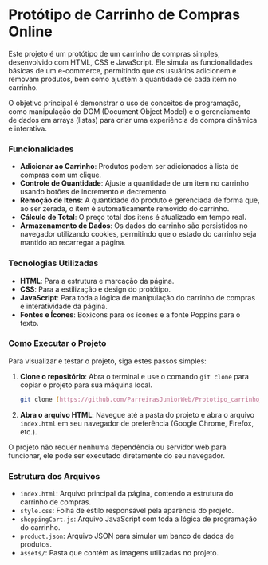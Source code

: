 # Protótipo de Carrinho de Compras Online

Este projeto é um protótipo de um carrinho de compras simples, desenvolvido com HTML, CSS e JavaScript. Ele simula as funcionalidades básicas de um e-commerce, permitindo que os usuários adicionem e removam produtos, bem como ajustem a quantidade de cada item no carrinho.

O objetivo principal é demonstrar o uso de conceitos de programação, como manipulação do DOM (Document Object Model) e o gerenciamento de dados em arrays (listas) para criar uma experiência de compra dinâmica e interativa.

### Funcionalidades

* **Adicionar ao Carrinho**: Produtos podem ser adicionados à lista de compras com um clique.
* **Controle de Quantidade**: Ajuste a quantidade de um item no carrinho usando botões de incremento e decremento.
* **Remoção de Itens**: A quantidade do produto é gerenciada de forma que, ao ser zerada, o item é automaticamente removido do carrinho.
* **Cálculo de Total**: O preço total dos itens é atualizado em tempo real.
* **Armazenamento de Dados**: Os dados do carrinho são persistidos no navegador utilizando cookies, permitindo que o estado do carrinho seja mantido ao recarregar a página.

### Tecnologias Utilizadas

* **HTML**: Para a estrutura e marcação da página.
* **CSS**: Para a estilização e design do protótipo.
* **JavaScript**: Para toda a lógica de manipulação do carrinho de compras e interatividade da página.
* **Fontes e Ícones**: Boxicons para os ícones e a fonte Poppins para o texto.

### Como Executar o Projeto

Para visualizar e testar o projeto, siga estes passos simples:

1.  **Clone o repositório**: Abra o terminal e use o comando `git clone` para copiar o projeto para sua máquina local.
    ```bash
    git clone [https://github.com/ParreirasJuniorWeb/Prototipo_carrinho_de_loja_online_com_HTML_CSS_javascript.git](https://github.com/ParreirasJuniorWeb/Prototipo_carrinho_de_loja_online_com_HTML_CSS_javascript.git)
    ```
2.  **Abra o arquivo HTML**: Navegue até a pasta do projeto e abra o arquivo `index.html` em seu navegador de preferência (Google Chrome, Firefox, etc.).

O projeto não requer nenhuma dependência ou servidor web para funcionar, ele pode ser executado diretamente do seu navegador.

### Estrutura dos Arquivos

* `index.html`: Arquivo principal da página, contendo a estrutura do carrinho de compras.
* `style.css`: Folha de estilo responsável pela aparência do projeto.
* `shoppingCart.js`: Arquivo JavaScript com toda a lógica de programação do carrinho.
* `product.json`: Arquivo JSON para simular um banco de dados de produtos.
* `assets/`: Pasta que contém as imagens utilizadas no projeto.
